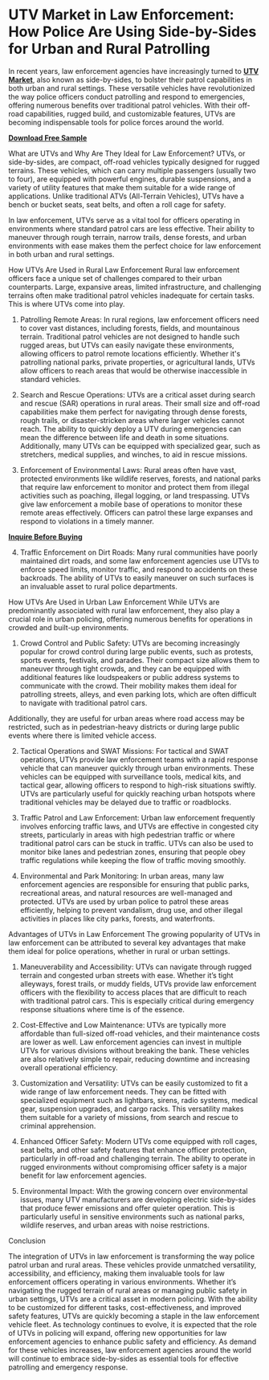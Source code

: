 # UTV Market in Law Enforcement: How Police Are Using Side-by-Sides for Urban and Rural Patrolling
In recent years, law enforcement agencies have increasingly turned to **[UTV Market](https://www.nextmsc.com/report/utv-market)**, also known as side-by-sides, to bolster their patrol capabilities in both urban and rural settings. These versatile vehicles have revolutionized the way police officers conduct patrolling and respond to emergencies, offering numerous benefits over traditional patrol vehicles. With their off-road capabilities, rugged build, and customizable features, UTVs are becoming indispensable tools for police forces around the world.

**[Download Free Sample](https://www.nextmsc.com/utv-market/request-sample)**

What are UTVs and Why Are They Ideal for Law Enforcement?
UTVs, or side-by-sides, are compact, off-road vehicles typically designed for rugged terrains. These vehicles, which can carry multiple passengers (usually two to four), are equipped with powerful engines, durable suspensions, and a variety of utility features that make them suitable for a wide range of applications. Unlike traditional ATVs (All-Terrain Vehicles), UTVs have a bench or bucket seats, seat belts, and often a roll cage for safety.

In law enforcement, UTVs serve as a vital tool for officers operating in environments where standard patrol cars are less effective. Their ability to maneuver through rough terrain, narrow trails, dense forests, and urban environments with ease makes them the perfect choice for law enforcement in both urban and rural settings.

How UTVs Are Used in Rural Law Enforcement
Rural law enforcement officers face a unique set of challenges compared to their urban counterparts. Large, expansive areas, limited infrastructure, and challenging terrains often make traditional patrol vehicles inadequate for certain tasks. This is where UTVs come into play.

1. Patrolling Remote Areas:
In rural regions, law enforcement officers need to cover vast distances, including forests, fields, and mountainous terrain. Traditional patrol vehicles are not designed to handle such rugged areas, but UTVs can easily navigate these environments, allowing officers to patrol remote locations efficiently. Whether it's patrolling national parks, private properties, or agricultural lands, UTVs allow officers to reach areas that would be otherwise inaccessible in standard vehicles.

2. Search and Rescue Operations:
UTVs are a critical asset during search and rescue (SAR) operations in rural areas. Their small size and off-road capabilities make them perfect for navigating through dense forests, rough trails, or disaster-stricken areas where larger vehicles cannot reach. The ability to quickly deploy a UTV during emergencies can mean the difference between life and death in some situations. Additionally, many UTVs can be equipped with specialized gear, such as stretchers, medical supplies, and winches, to aid in rescue missions.

3. Enforcement of Environmental Laws:
Rural areas often have vast, protected environments like wildlife reserves, forests, and national parks that require law enforcement to monitor and protect them from illegal activities such as poaching, illegal logging, or land trespassing. UTVs give law enforcement a mobile base of operations to monitor these remote areas effectively. Officers can patrol these large expanses and respond to violations in a timely manner.

**[Inquire Before Buying](https://www.nextmsc.com/utv-market/inquire-before-buying)**

4. Traffic Enforcement on Dirt Roads:
Many rural communities have poorly maintained dirt roads, and some law enforcement agencies use UTVs to enforce speed limits, monitor traffic, and respond to accidents on these backroads. The ability of UTVs to easily maneuver on such surfaces is an invaluable asset to rural police departments.

How UTVs Are Used in Urban Law Enforcement
While UTVs are predominantly associated with rural law enforcement, they also play a crucial role in urban policing, offering numerous benefits for operations in crowded and built-up environments.

1. Crowd Control and Public Safety:
UTVs are becoming increasingly popular for crowd control during large public events, such as protests, sports events, festivals, and parades. Their compact size allows them to maneuver through tight crowds, and they can be equipped with additional features like loudspeakers or public address systems to communicate with the crowd. Their mobility makes them ideal for patrolling streets, alleys, and even parking lots, which are often difficult to navigate with traditional patrol cars.

Additionally, they are useful for urban areas where road access may be restricted, such as in pedestrian-heavy districts or during large public events where there is limited vehicle access.

2. Tactical Operations and SWAT Missions:
For tactical and SWAT operations, UTVs provide law enforcement teams with a rapid response vehicle that can maneuver quickly through urban environments. These vehicles can be equipped with surveillance tools, medical kits, and tactical gear, allowing officers to respond to high-risk situations swiftly. UTVs are particularly useful for quickly reaching urban hotspots where traditional vehicles may be delayed due to traffic or roadblocks.

3. Traffic Patrol and Law Enforcement:
Urban law enforcement frequently involves enforcing traffic laws, and UTVs are effective in congested city streets, particularly in areas with high pedestrian traffic or where traditional patrol cars can be stuck in traffic. UTVs can also be used to monitor bike lanes and pedestrian zones, ensuring that people obey traffic regulations while keeping the flow of traffic moving smoothly.

4. Environmental and Park Monitoring:
In urban areas, many law enforcement agencies are responsible for ensuring that public parks, recreational areas, and natural resources are well-managed and protected. UTVs are used by urban police to patrol these areas efficiently, helping to prevent vandalism, drug use, and other illegal activities in places like city parks, forests, and waterfronts.

Advantages of UTVs in Law Enforcement
The growing popularity of UTVs in law enforcement can be attributed to several key advantages that make them ideal for police operations, whether in rural or urban settings.

1. Maneuverability and Accessibility:
UTVs can navigate through rugged terrain and congested urban streets with ease. Whether it’s tight alleyways, forest trails, or muddy fields, UTVs provide law enforcement officers with the flexibility to access places that are difficult to reach with traditional patrol cars. This is especially critical during emergency response situations where time is of the essence.

2. Cost-Effective and Low Maintenance:
UTVs are typically more affordable than full-sized off-road vehicles, and their maintenance costs are lower as well. Law enforcement agencies can invest in multiple UTVs for various divisions without breaking the bank. These vehicles are also relatively simple to repair, reducing downtime and increasing overall operational efficiency.

3. Customization and Versatility:
UTVs can be easily customized to fit a wide range of law enforcement needs. They can be fitted with specialized equipment such as lightbars, sirens, radio systems, medical gear, suspension upgrades, and cargo racks. This versatility makes them suitable for a variety of missions, from search and rescue to criminal apprehension.

4. Enhanced Officer Safety:
Modern UTVs come equipped with roll cages, seat belts, and other safety features that enhance officer protection, particularly in off-road and challenging terrain. The ability to operate in rugged environments without compromising officer safety is a major benefit for law enforcement agencies.

5. Environmental Impact:
With the growing concern over environmental issues, many UTV manufacturers are developing electric side-by-sides that produce fewer emissions and offer quieter operation. This is particularly useful in sensitive environments such as national parks, wildlife reserves, and urban areas with noise restrictions.

Conclusion

The integration of UTVs in law enforcement is transforming the way police patrol urban and rural areas. These vehicles provide unmatched versatility, accessibility, and efficiency, making them invaluable tools for law enforcement officers operating in various environments. Whether it’s navigating the rugged terrain of rural areas or managing public safety in urban settings, UTVs are a critical asset in modern policing.
With the ability to be customized for different tasks, cost-effectiveness, and improved safety features, UTVs are quickly becoming a staple in the law enforcement vehicle fleet. As technology continues to evolve, it is expected that the role of UTVs in policing will expand, offering new opportunities for law enforcement agencies to enhance public safety and efficiency.
As demand for these vehicles increases, law enforcement agencies around the world will continue to embrace side-by-sides as essential tools for effective patrolling and emergency response.

